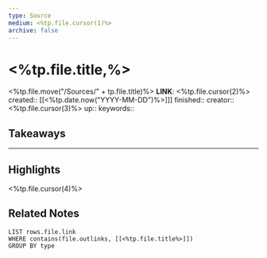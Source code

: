 ```yaml
---
type: Source
medium: <%tp.file.cursor(1)%>
archive: false
---
```

# <%tp.file.title,%>
<%tp.file.move("/Sources/" + tp.file.title)%>
**LINK**: <%tp.file.cursor(2)%>
created:: [[<%tp.date.now("YYYY-MM-DD")%>]]]
finished:: 
creator:: <%tp.file.cursor(3)%>
up:: 
keywords:: 

## Takeaways

---

## Highlights
<%tp.file.cursor(4)%>

## Related Notes
```dataview
LIST rows.file.link
WHERE contains(file.outlinks, [[<%tp.file.title%>]])
GROUP BY type
```